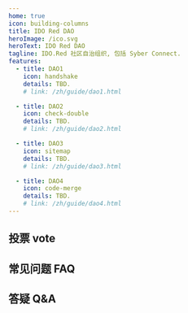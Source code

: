 ```yaml
---
home: true
icon: building-columns
title: IDO Red DAO
heroImage: /ico.svg
heroText: IDO Red DAO
tagline: IDO.Red 社区自治组织, 包括 Syber Connect. 
features:
  - title: DAO1
    icon: handshake
    details: TBD.
    # link: /zh/guide/dao1.html 

  - title: DAO2
    icon: check-double
    details: TBD.
    # link: /zh/guide/dao2.html  

  - title: DAO3
    icon: sitemap
    details: TBD.
    # link: /zh/guide/dao3.html 

  - title: DAO4
    icon: code-merge
    details: TBD.
    # link: /zh/guide/dao4.html  
---
```


## 投票 vote

## 常见问题 FAQ

## 答疑 Q&A

